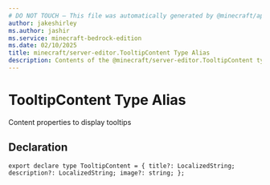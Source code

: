 ```yaml
---
# DO NOT TOUCH — This file was automatically generated by @minecraft/api-docs-generator, to report problems file an issue at https://github.com/Mojang/minecraft-scripting-libraries
author: jakeshirley
ms.author: jashir
ms.service: minecraft-bedrock-edition
ms.date: 02/10/2025
title: minecraft/server-editor.TooltipContent Type Alias
description: Contents of the @minecraft/server-editor.TooltipContent type alias.
---
```

# TooltipContent Type Alias

Content properties to display tooltips

## Declaration
`export declare type TooltipContent = {
    title?: LocalizedString;
    description?: LocalizedString;
    image?: string;
};`
